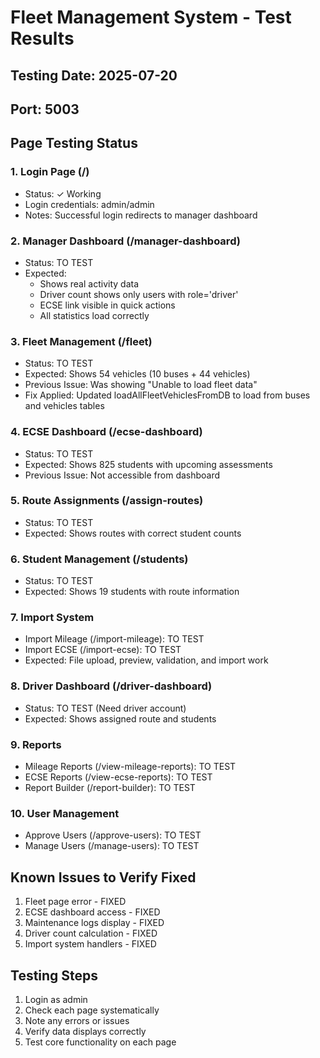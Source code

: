 # Fleet Management System - Test Results

## Testing Date: 2025-07-20
## Port: 5003

## Page Testing Status

### 1. Login Page (/)
- Status: ✓ Working
- Login credentials: admin/admin
- Notes: Successful login redirects to manager dashboard

### 2. Manager Dashboard (/manager-dashboard)
- Status: TO TEST
- Expected: 
  - Shows real activity data
  - Driver count shows only users with role='driver'
  - ECSE link visible in quick actions
  - All statistics load correctly

### 3. Fleet Management (/fleet)
- Status: TO TEST
- Expected: Shows 54 vehicles (10 buses + 44 vehicles)
- Previous Issue: Was showing "Unable to load fleet data"
- Fix Applied: Updated loadAllFleetVehiclesFromDB to load from buses and vehicles tables

### 4. ECSE Dashboard (/ecse-dashboard)
- Status: TO TEST
- Expected: Shows 825 students with upcoming assessments
- Previous Issue: Not accessible from dashboard

### 5. Route Assignments (/assign-routes)
- Status: TO TEST
- Expected: Shows routes with correct student counts

### 6. Student Management (/students)
- Status: TO TEST
- Expected: Shows 19 students with route information

### 7. Import System
- Import Mileage (/import-mileage): TO TEST
- Import ECSE (/import-ecse): TO TEST
- Expected: File upload, preview, validation, and import work

### 8. Driver Dashboard (/driver-dashboard)
- Status: TO TEST (Need driver account)
- Expected: Shows assigned route and students

### 9. Reports
- Mileage Reports (/view-mileage-reports): TO TEST
- ECSE Reports (/view-ecse-reports): TO TEST
- Report Builder (/report-builder): TO TEST

### 10. User Management
- Approve Users (/approve-users): TO TEST
- Manage Users (/manage-users): TO TEST

## Known Issues to Verify Fixed
1. Fleet page error - FIXED
2. ECSE dashboard access - FIXED
3. Maintenance logs display - FIXED
4. Driver count calculation - FIXED
5. Import system handlers - FIXED

## Testing Steps
1. Login as admin
2. Check each page systematically
3. Note any errors or issues
4. Verify data displays correctly
5. Test core functionality on each page